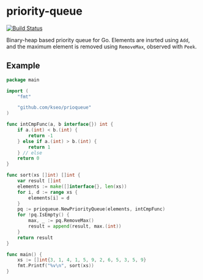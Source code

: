 priority-queue
==============
[![Build Status](https://travis-ci.org/kseo/prioqueue.svg?branch=master)](https://travis-ci.org/kseo/prioqueue)

Binary-heap based priority queue for Go. Elements are insrted using `Add`, and the
maximum element is removed using `RemoveMax`, observed with `Peek`.

## Example

```go
package main

import (
	"fmt"

	"github.com/kseo/prioqueue"
)

func intCmpFunc(a, b interface{}) int {
	if a.(int) < b.(int) {
		return -1
	} else if a.(int) > b.(int) {
		return 1
	} // else
	return 0
}

func sort(xs []int) []int {
	var result []int
	elements := make([]interface{}, len(xs))
	for i, d := range xs {
		elements[i] = d
	}
	pq := prioqueue.NewPriorityQueue(elements, intCmpFunc)
	for !pq.IsEmpty() {
		max, _ := pq.RemoveMax()
		result = append(result, max.(int))
	}
	return result
}

func main() {
	xs := []int{3, 1, 4, 1, 5, 9, 2, 6, 5, 3, 5, 9}
	fmt.Printf("%v\n", sort(xs))
}
```
